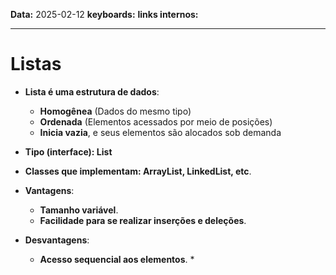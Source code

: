 
**Data:** 2025-02-12
**keyboards:** 
**links internos:** 
___

# Listas

- **Lista é uma estrutura de dados**:
	- **Homogênea** (Dados do mesmo tipo)
	- **Ordenada** (Elementos acessados por meio de posições)
	- **Inicia vazia**, e seus elementos são alocados sob demanda


- **Tipo (interface): List**
- **Classes que implementam: ArrayList, LinkedList, etc**.

- **Vantagens**:
	- **Tamanho variável**.
	- **Facilidade para se realizar inserções e deleções**.
- **Desvantagens**:
	- **Acesso sequencial aos elementos**. * 